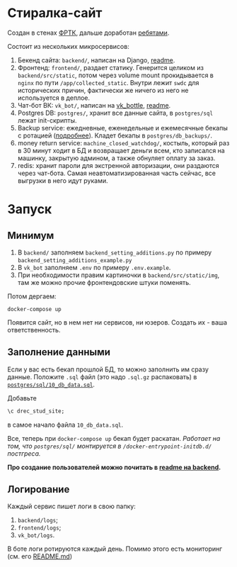 # Стиралка-сайт
Создан в стенах [ФРТК](https://github.com/makaleks/drec_stud_site), дальше доработан [ребятами](CONTRIBUTORS.md).

Состоит из нескольких микросервисов:
1. Бекенд сайта: `backend/`, написан на Django, [readme](backend/README.md).
2. Фронтенд: `frontend/`, раздает статику. Генерится целиком из `backend/src/static`, потом через volume mount
   прокидывается в `nginx` по пути `/app/collected_static`. Внутри лежит `swdc` для исторических причин,
   фактически же ничего из него не используется в деплое.
3. Чат-бот ВК: `vk_bot/`, написан на [vk_bottle](https://github.com/timoniq/vkbottle), [readme](vk_bot/README.md).
4. Postgres DB: `postgres/`, хранит все данные сайта, в `postgres/sql` лежат init-скрипты.
5. Backup service: ежедневные, еженедельные и ежемесячные бекапы с ротацией ([подробнее](https://registry.hub.docker.com/r/prodrigestivill/postgres-backup-local)). 
   Кладет бекапы в `postgres/db_backups/`.
6. money return service: `machine_closed_watchdog/`, костыль, 
   который раз в 30 минут ходит в БД и возвращает деньги всем, 
   кто записался на машинку, закрытую админом, а также обнуляет оплату за заказ.
7. redis: хранит пароли для экстренной авторизации, они раздаются через чат-бота. 
   Самая неавтоматизированная часть сейчас, все выгрузки в него идут руками.
   
# Запуск
## Минимум
1. В `backend/` заполняем `backend_setting_additions.py` по примеру `backend_setting_additions_example.py`
2. В `vk_bot` заполняем `.env` по примеру `.env.example`.
3. При необходимости правим картиночки в `backend/src/static/img`, там же можно прочие фронтендовские
   штуки поменять.

Потом дергаем:
```shell
docker-compose up
```

Появится сайт, но в нем нет ни сервисов, ни юзеров. Создать их - ваша ответственность.

## Заполнение данными
Если у вас есть бекап прошлой БД, то можно заполнить им сразу данные.
Положите `.sql` файл (это надо `.sql.gz` распаковать) в [`postgres/sql/10_db_data.sql`](postgres/sql).

Добавьте 
```sql
\c drec_stud_site;
```
в самое начало файла `10_db_data.sql`.

Все, теперь при `docker-compose up` бекап будет раскатан.
_Работает на том, что `postgres/sql/` монтируется в `/docker-entrypoint-initdb.d/` постгреса._

**Про создание пользователей можно почитать в [readme на backend](backend/README.md).**

## Логирование
Каждый сервис пишет логи в свою папку:
1. `backend/logs`;
2. `frontend/logs`;
3. `vk_bot/logs`.

В боте логи ротируются каждый день. Помимо этого есть мониторинг (см. его [README.md](monitoring/README.md))